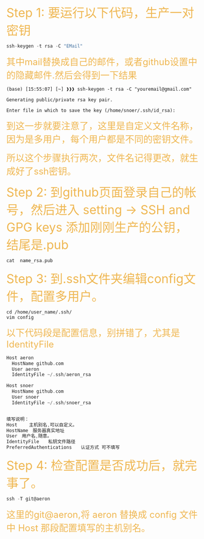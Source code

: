 <font size=6 color=#EFB752>Step 1: 要运行以下代码，生产一对密钥</font>

```C
ssh-keygen -t rsa -C "EMail"
```

<font size=5 color=#EFB752>其中mail替换成自己的邮件，或者github设置中的隐藏邮件.然后会得到一下结果</font>

```
(base) [15:55:07] [~] ❱❱❱ ssh-keygen -t rsa -C "youremail@gmail.com"

Generating public/private rsa key pair.

Enter file in which to save the key (/home/snoer/.ssh/id_rsa):
```

<font size=5 color=#EFB752> 到这一步就要注意了，这里是自定义文件名称，因为是多用户，每个用户都是不同的密钥文件。 </font>

<font size=5 color=#EFB752>所以这个步骤执行两次，文件名记得更改，就生成好了ssh密钥。 </font>

<font size=6 color=#EFB752>Step 2: 到github页面登录自己的帐号，然后进入 setting -> SSH and GPG keys 添加刚刚生产的公钥，结尾是.pub</font>

```C
cat  name_rsa.pub
```

<font size=6 color=#EFB752> Step 3: 到.ssh文件夹编辑config文件，配置多用户。 </font>

```
cd /home/user_name/.ssh/
vim config
```

<font size=5 color=#EFB752> 以下代码段是配置信息，别拼错了，尤其是IdentityFile </font>

```C
Host aeron
  HostName github.com
  User aeron
  IdentityFile ~/.ssh/aeron_rsa

Host snoer
  HostName github.com
  User snoer
  IdentityFile ~/.ssh/snoer_rsa


填写说明：
Host 　　主机别名,可以自定义。
HostName　服务器真实地址
User　用户名,随意。
IdentityFile　　私钥文件路径
PreferredAuthentications　　认证方式 可不填写
```

<font size=6 color=#EFB752>Step 4: 检查配置是否成功后，就完事了。</font>

```C
ssh -T git@aeron
```
<font size=5 color=#EFB752>这里的git@aeron,将 aeron 替换成 config 文件中 Host 那段配置填写的主机别名。</font>
